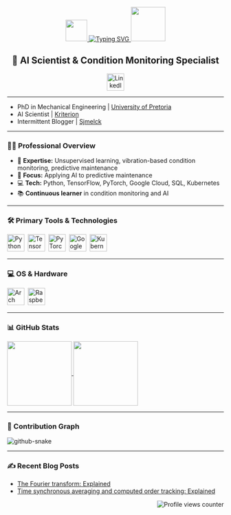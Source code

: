 <p align="center">
  <a href="https://git.io/typing-svg">
    <img src="https://media.giphy.com/media/hvRJCLFzcasrR4ia7z/giphy.gif" width="50">
    <img src="https://readme-typing-svg.herokuapp.com?font=Fira+Code&size=35&duration=2500&pause=400&color=BD93F9&background=282A36&center=true&vCenter=true&width=200&lines=Hey!;I'm+Ryan." alt="Typing SVG" />
    <img src="https://media.giphy.com/media/14k9BhtEZaMJGw/giphy.gif" width="80">
  </a>
</p>

<h2 align="center">🤖 AI Scientist & Condition Monitoring Specialist</h2>

<p align="center">
  <a href="http://www.linkedin.com/in/ryan-balshaw/"><img src="https://user-images.githubusercontent.com/74038190/235294012-0a55e343-37ad-4b0f-924f-c8431d9d2483.gif" width="40" alt="LinkedIn"></a>
</p>

<hr>

<ul>
  <li>PhD in Mechanical Engineering | <a href="https://www.up.ac.za/mechanical-and-aeronautical-engineering">University of Pretoria</a></li>
  <li>AI Scientist | <a href="https://kriterion.ai/">Kriterion</a></li>
  <li>Intermittent Blogger | <a href="https://ryanbalshaw.github.io/sjmelck_pages/">Sjmelck</a></li>
</ul>

<hr>

<h3>👨‍💻 Professional Overview</h3>
<ul>
  <li>🔬 <strong>Expertise:</strong> Unsupervised learning, vibration-based condition monitoring, predictive maintenance</li>
  <li>🚀 <strong>Focus:</strong> Applying AI to predictive maintenance</li>
  <li>💻 <strong>Tech:</strong> Python, TensorFlow, PyTorch, Google Cloud, SQL, Kubernetes</li>
  <li>📚 <strong>Continuous learner</strong> in condition monitoring and AI</li>
</ul>

<hr>

<h3>🛠️ Primary Tools & Technologies</h3>

<p>
<img src="https://cdn.jsdelivr.net/gh/devicons/devicon@latest/icons/python/python-original.svg" title="Python" alt="Python" width="40" height="40"/>&nbsp;
<img src="https://cdn.jsdelivr.net/gh/devicons/devicon@latest/icons/tensorflow/tensorflow-original.svg" title="TensorFlow" alt="TensorFlow" width="40" height="40"/>&nbsp;
<img src="https://cdn.jsdelivr.net/gh/devicons/devicon@latest/icons/pytorch/pytorch-original.svg" title="PyTorch" alt="PyTorch" width="40" height="40"/>&nbsp;
<img src="https://cdn.jsdelivr.net/gh/devicons/devicon@latest/icons/googlecloud/googlecloud-original.svg" title="Google Cloud" alt="Google Cloud" width="40" height="40"/>&nbsp;
<img src="https://cdn.jsdelivr.net/gh/devicons/devicon@latest/icons/kubernetes/kubernetes-original.svg" title="Kubernetes" alt="Kubernetes" width="40" height="40"/>&nbsp;
</p>

<hr>

<h3>💻 OS & Hardware</h3>

<p>
<img src="https://cdn.jsdelivr.net/gh/devicons/devicon@latest/icons/archlinux/archlinux-original.svg" title="Arch Linux" alt="Arch Linux" width="40" height="40"/>&nbsp;
<img src="https://cdn.jsdelivr.net/gh/devicons/devicon@latest/icons/raspberrypi/raspberrypi-original.svg" title="Raspberry Pi" alt="Raspberry Pi" width="40" height="40"/>&nbsp;
</p>

<hr>

<h3>📊 GitHub Stats</h3>

<a href="https://github.com/anuraghazra/github-readme-stats">
  <img height=150 align="center" src="https://github-readme-stats.vercel.app/api?username=RyanBalshaw&theme=dracula&show_icons=true&rank_icon=github" />
</a>
<a href="https://github.com/anuraghazra/convoychat">
  <img height=150 align="center" src="https://github-readme-stats.vercel.app/api/top-langs?username=RyanBalshaw&layout=compact&langs_count=8&card_width=320&theme=dracula" />
</a>

<hr>

<h3>🐍 Contribution Graph</h3>

<picture>
  <source media="(prefers-color-scheme: dark)" srcset="https://raw.githubusercontent.com/RyanBalshaw/RyanBalshaw/snake-contribution-graph/github-contribution-grid-snake-dark.svg" />
  <source media="(prefers-color-scheme: light)" srcset="https://raw.githubusercontent.com/RyanBalshaw/RyanBalshaw/snake-contribution-graph/github-contribution-grid-snake.svg" />
  <img alt="github-snake" src="github-snake.svg" />
</picture>

<hr>

<h3>✍️ Recent Blog Posts</h3>
<ul>
  <li><a href="https://ryanbalshaw.github.io/sjmelck_pages/blog/the-fourier-transform-explained/">The Fourier transform: Explained</a></li>
  <li><a href="https://ryanbalshaw.github.io/sjmelck_pages/blog/the-tsa-and-cot-explained/">Time synchronous averaging and computed order tracking: Explained</a></li>
</ul>

<p align="right"><img src="https://komarev.com/ghpvc/?username=RyanBalshaw&style=flat-square&color=blue" alt="Profile views counter"></p>
